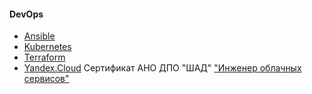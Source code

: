 #### DevOps

 - [Ansible](Ansible/)
 - [Kubernetes](Kubernetes/)
 - [Terraform](Terraform/)
 - [Yandex.Cloud](Yandex.Cloud/) Сертификат АНО ДПО "ШАД" ["Инженер облачных сервисов"](_sertific/)
 
